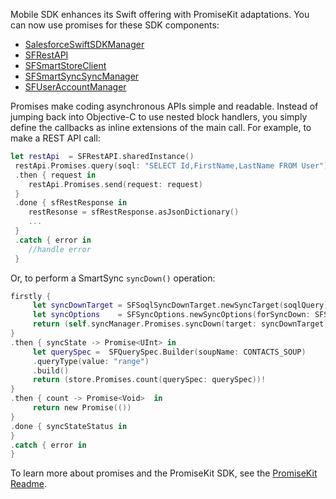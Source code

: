 Mobile SDK enhances its Swift offering with PromiseKit adaptations. You can now use promises for these SDK components:

* [SalesforceSwiftSDKManager](Classes/SalesforceSwiftSDKManager.html)
* [SFRestAPI](Extensions/SFRestAPI.html)
* [SFSmartStoreClient](Classes/SFSmartStoreClient.html)
* [SFSmartSyncSyncManager](Extensions/SFSmartSyncSyncManager.html)
* [SFUserAccountManager](Extensions/SFUserAccountManager.html)

Promises make coding asynchronous APIs simple and readable. Instead of jumping back into Objective-C to use nested block handlers, you simply define the callbacks as inline extensions of the main call. For example, to make a REST API call:

```swift
let restApi  = SFRestAPI.sharedInstance()
 restApi.Promises.query(soql: "SELECT Id,FirstName,LastName FROM User")
 .then { request in
    restApi.Promises.send(request: request)
 }
 .done { sfRestResponse in
    restResonse = sfRestResponse.asJsonDictionary()
    ...
 }
 .catch { error in
    //handle error
 }
```

Or, to perform a SmartSync `syncDown()` operation:

```swift
firstly {
     let syncDownTarget = SFSoqlSyncDownTarget.newSyncTarget(soqlQuery)
     let syncOptions    = SFSyncOptions.newSyncOptions(forSyncDown: SFSyncStateMergeMode.overwrite)
     return (self.syncManager.Promises.syncDown(target: syncDownTarget, options: syncOptions, soupName: CONTACTS_SOUP))
}
.then { syncState -> Promise<UInt> in
     let querySpec =  SFQuerySpec.Builder(soupName: CONTACTS_SOUP)
     .queryType(value: "range")
     .build()
     return (store.Promises.count(querySpec: querySpec))!
}
.then { count -> Promise<Void>  in
     return new Promise(())
}
.done { syncStateStatus in
}
.catch { error in
}
```

To learn more about promises and the PromiseKit SDK, see the [PromiseKit Readme](https://github.com/mxcl/PromiseKit/blob/master/README.md).
